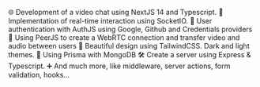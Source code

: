 🌐 Development of a video chat using NextJS 14 and Typescript.
🤝 Implementation of real-time interaction using SocketIO.
🔐 User authentication with AuthJS using Google, Github and Credentials providers
🎥 Using PeerJS to create a WebRTC connection and transfer video and audio between users
💅 Beautiful design using TailwindCSS. Dark and light themes.
🧾 Using Prisma with MongoDB
🛠️ Create a server using Express & Typescript.
➕ And much more, like middleware, server actions, form validation, hooks...
